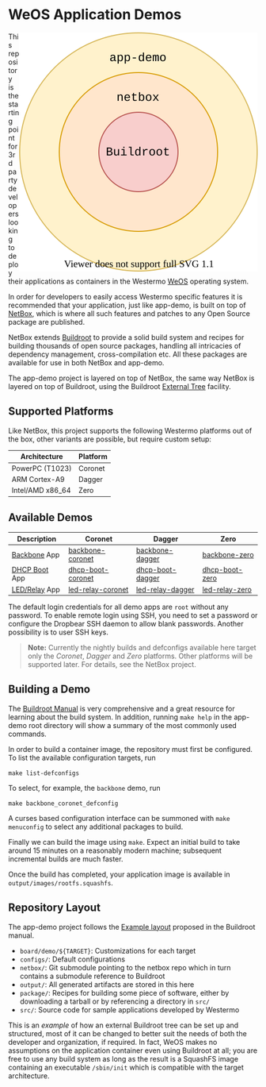 WeOS Application Demos
======================

<img align="right" src="doc/externals.svg" alt="Layers of Buildroot externals">

This repository is the starting point for 3rd party developers looking
to deploy their applications as containers in the Westermo [WeOS][]
operating system.

In order for developers to easily access Westermo specific features it
is recommended that your application, just like app-demo, is built on
top of [NetBox][], which is where all such features and patches to any
Open Source package are published.

NetBox extends [Buildroot][] to provide a solid build system and recipes
for building thousands of open source packages, handling all intricacies
of dependency management, cross-compilation etc.  All these packages are
available for use in both NetBox and app-demo.

The app-demo project is layered on top of NetBox, the same way NetBox is
layered on top of Buildroot, using the Buildroot [External Tree][]
facility.


Supported Platforms
-------------------

Like NetBox, this project supports the following Westermo platforms out
of the box, other variants are possible, but require custom setup:

| **Architecture** | **Platform** |
|------------------|--------------|
| PowerPC (T1023)  | Coronet      |
| ARM Cortex-A9    | Dagger       |
| Intel/AMD x86_64 | Zero         |


Available Demos
---------------

| **Description**   | **Coronet**           | **Dagger**           | **Zero**           |
|-------------------|-----------------------|----------------------|--------------------|
| [Backbone][]  App | [backbone-coronet][]  | [backbone-dagger][]  | [backbone-zero][]  |
| [DHCP Boot][] App | [dhcp-boot-coronet][] | [dhcp-boot-dagger][] | [dhcp-boot-zero][] |
| [LED/Relay][] App | [led-relay-coronet][] | [led-relay-dagger][] | [led-relay-zero][] |

The default login credentials for all demo apps are `root` without any
password.  To enable remote login using SSH, you need to set a password
or configure the Dropbear SSH daemon to allow blank passwords.  Another
possibility is to user SSH keys.

> **Note:** Currently the nightly builds and defconfigs available here
>           target only the _Coronet_, _Dagger_ and _Zero_ platforms.
>           Other platforms will be supported later.  For details, see
>           the NetBox project.


Building a Demo
---------------

The [Buildroot Manual][] is very comprehensive and a great resource for
learning about the build system. In addition, running `make help` in the
app-demo root directory will show a summary of the most commonly used
commands.

In order to build a container image, the repository must first be
configured.  To list the available configuration targets, run

    make list-defconfigs

To select, for example, the `backbone` demo, run

    make backbone_coronet_defconfig
	
A curses based configuration interface can be summoned with `make
menuconfig` to select any additional packages to build.

Finally we can build the image using `make`. Expect an initial build
to take around 15 minutes on a reasonably modern machine; subsequent
incremental builds are much faster.

Once the build has completed, your application image is available in
`output/images/rootfs.squashfs`.


Repository Layout
-----------------

The app-demo project follows the [Example layout][] proposed in the
Buildroot manual.

- `board/demo/${TARGET}`: Customizations for each target
- `configs/`: Default configurations
- `netbox/`: Git submodule pointing to the netbox repo which in turn
  contains a submodule reference to Buildroot
- `output/`: All generated artifacts are stored in this here
- `package/`: Recipes for building some piece of software, either by
  downloading a tarball or by referencing a directory in `src/`
- `src/`: Source code for sample applications developed by Westermo

This is an _example_ of how an external Buildroot tree can be set up and
structured, most of it can be changed to better suit the needs of both
the developer and organization, if required.  In fact, WeOS makes no
assumptions on the application container even using Buildroot at all;
you are free to use any build system as long as the result is a SquashFS
image containing an executable `/sbin/init` which is compatible with the
target architecture.


[WeOS]:              https://www.westermo.com/solutions/weos
[NetBox]:            https://github.com/westermo/netbox
[Buildroot]:         https://buildroot.org
[Buildroot Manual]:  https://buildroot.org/downloads/manual/manual.html
[External Tree]:     https://buildroot.org/downloads/manual/manual.html#outside-br-custom
[Example layout]:    https://buildroot.org/downloads/manual/manual.html#_example_layout
[Backbone]:          src/backbone/README.md
[DHCP Boot]:         src/dhcp-boot/README.md
[LED/Relay]:         src/led-relay/README.md
[backbone-coronet]:  https://nightly.link/westermo/app-demo/workflows/nightly-backbone/master/app-demo-backbone-coronet.zip
[backbone-dagger]:   https://nightly.link/westermo/app-demo/workflows/nightly-backbone/master/app-demo-backbone-dagger.zip
[backbone-zero]:     https://nightly.link/westermo/app-demo/workflows/nightly-backbone/master/app-demo-backbone-zero.zip

[dhcp-boot-coronet]: https://nightly.link/westermo/app-demo/workflows/nightly-dhcp-boot/master/app-demo-dhcp-boot-coronet.zip
[dhcp-boot-zero]:    https://nightly.link/westermo/app-demo/workflows/nightly-dhcp-boot/master/app-demo-dhcp-boot-zero.zip
[dhcp-boot-dagger]:  https://nightly.link/westermo/app-demo/workflows/nightly-dhcp-boot/master/app-demo-dhcp-boot-dagger.zip

[led-relay-coronet]: https://nightly.link/westermo/app-demo/workflows/nightly-led-relay/master/app-demo-led-relay-coronet.zip
[led-relay-zero]:    https://nightly.link/westermo/app-demo/workflows/nightly-led-relay/master/app-demo-led-relay-zero.zip
[led-relay-dagger]:  https://nightly.link/westermo/app-demo/workflows/nightly-led-relay/master/app-demo-led-relay-dagger.zip
